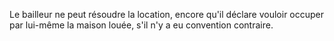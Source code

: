   
 Le bailleur ne peut résoudre la location, encore qu'il déclare vouloir occuper par lui-même la maison louée, s'il n'y a eu convention contraire.  

  
